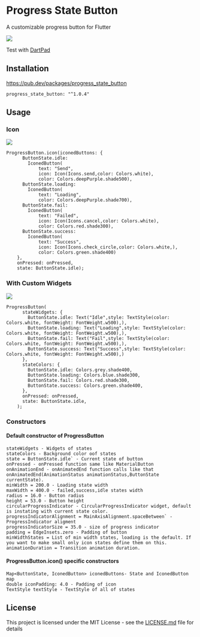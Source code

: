 # Progress State Button

A customizable progress button for Flutter


![](./media/success.gif)


Test with [DartPad](https://dartpad.dev/embed-flutter.html?id=744bc09662686a31cd6fc300739a3e14&split=80&theme=dark)


## Installation

https://pub.dev/packages/progress_state_button

```
progress_state_button: "^1.0.4"
```

## Usage

### Icon 

![](./media/failed.gif)
```
ProgressButton.icon(iconedButtons: {
      ButtonState.idle:
        IconedButton(
            text: "Send",
            icon: Icon(Icons.send,color: Colors.white),
            color: Colors.deepPurple.shade500),
      ButtonState.loading:
        IconedButton(
            text: "Loading",
            color: Colors.deepPurple.shade700),
      ButtonState.fail:
        IconedButton(
            text: "Failed",
            icon: Icon(Icons.cancel,color: Colors.white),
            color: Colors.red.shade300),
      ButtonState.success:
        IconedButton(
            text: "Success",
            icon: Icon(Icons.check_circle,color: Colors.white,),
            color: Colors.green.shade400)
    }, 
    onPressed: onPressed,
    state: ButtonState.idle);
```

### With Custom Widgets 

![](./media/custom.gif)
```
ProgressButton(
      stateWidgets: {
        ButtonState.idle: Text("Idle",style: TextStyle(color: Colors.white, fontWeight: FontWeight.w500),),
        ButtonState.loading: Text("Loading",style: TextStyle(color: Colors.white, fontWeight: FontWeight.w500),),
        ButtonState.fail: Text("Fail",style: TextStyle(color: Colors.white, fontWeight: FontWeight.w500),),
        ButtonState.success: Text("Success",style: TextStyle(color: Colors.white, fontWeight: FontWeight.w500),)
      },
      stateColors: {
        ButtonState.idle: Colors.grey.shade400,
        ButtonState.loading: Colors.blue.shade300,
        ButtonState.fail: Colors.red.shade300,
        ButtonState.success: Colors.green.shade400,
      },
      onPressed: onPressed,
      state: ButtonState.idle,
    );
```

### Constructors

#### Default constructor of ProgressButton
```
stateWidgets - Widgets of states
stateColors - Background color oof states
state = ButtonState.idle` - Current state of button
onPressed - onPressed function same like MaterialButton
onAnimationEnd - onAnimatedEnd function calls like that onAnimatedEnd(AnimationStatus animationStatus,ButtonState currentState).
minWidth = 200.0 - Loading state width
maxWidth = 400.0 - failed,success,idle states width
radius = 16.0 - Button radius
height = 53.0 - Button height
circularProgressIndicator - CircularProgressIndicator widget, default is instating with current state color.
progressIndicatorAlignment = MainAxisAlignment.spaceBetween` - ProgressIndicator aligment
progressIndicatorSize = 35.0 - size of progress indicator
padding = EdgeInsets.zero - Padding of button
minWidthStates = List of min width states, loading is the default. If you want to make small only icon states define them on this.
animationDuration = Transition animation duration.
```

#### ProgressButton.icon() specific constructors
```
Map<ButtonState, IconedButton> iconedButtons- State and IconedButton map
double iconPadding: 4.0 - Padding of icon 
TextStyle textStyle - TextStyle of all of states
```

## License
This project is licensed under the MIT License - see the [LICENSE.md](LICENSE.md) file for details
